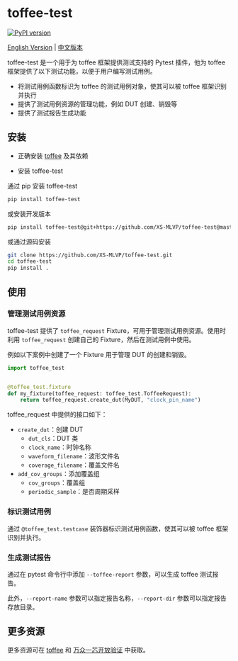 # toffee-test

[![PyPI version](https://badge.fury.io/py/toffee-test.svg)](https://badge.fury.io/py/toffee-test)

[English Version](README.md) | [中文版本](README_zh.md)

toffee-test 是一个用于为 toffee 框架提供测试支持的 Pytest 插件，他为 toffee 框架提供了以下测试功能，以便于用户编写测试用例。
- 将测试用例函数标识为 toffee 的测试用例对象，使其可以被 toffee 框架识别并执行
- 提供了测试用例资源的管理功能，例如 DUT 创建、销毁等
- 提供了测试报告生成功能

## 安装

- 正确安装 [toffee](https://github.com/XS-MLVP/toffee/tree/master/toffee) 及其依赖

- 安装 toffee-test

通过 pip 安装 toffee-test

```bash
pip install toffee-test
```

或安装开发版本

```bash
pip install toffee-test@git+https://github.com/XS-MLVP/toffee-test@master
```

或通过源码安装

```bash
git clone https://github.com/XS-MLVP/toffee-test.git
cd toffee-test
pip install .
```

## 使用

### 管理测试用例资源

toffee-test 提供了 `toffee_request` Fixture，可用于管理测试用例资源。使用时利用 `toffee_request` 创建自己的 Fixture，然后在测试用例中使用。

例如以下案例中创建了一个 Fixture 用于管理 DUT 的创建和销毁。

```python
import toffee_test


@toffee_test.fixture
def my_fixture(toffee_request: toffee_test.ToffeeRequest):
    return toffee_request.create_dut(MyDUT, "clock_pin_name")
```

toffee_request 中提供的接口如下：

- `create_dut`：创建 DUT
    - `dut_cls`：DUT 类
    - `clock_name`：时钟名称
    - `waveform_filename`：波形文件名
    - `coverage_filename`：覆盖文件名
- `add_cov_groups`：添加覆盖组
    - `cov_groups`：覆盖组
    - `periodic_sample`：是否周期采样


### 标识测试用例

通过 `@toffee_test.testcase` 装饰器标识测试用例函数，使其可以被 toffee 框架识别并执行。

### 生成测试报告

通过在 pytest 命令行中添加 `--toffee-report` 参数，可以生成 toffee 测试报告。

此外，`--report-name` 参数可以指定报告名称，`--report-dir` 参数可以指定报告存放目录。

## 更多资源

更多资源可在 [toffee](https://github.com/XS-MLVP/toffee/tree/master/toffee) 和 [万众一芯开放验证](https://open-verify.cc/) 中获取。
